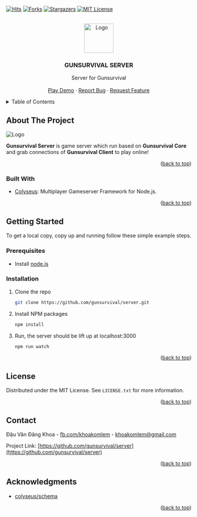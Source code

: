 <!-- PROJECT SHIELDS -->
<!--
*** I'm using markdown "reference style" links for readability.
*** Reference links are enclosed in brackets [ ] instead of parentheses ( ).
*** See the bottom of this document for the declaration of the reference variables
*** for contributors-url, forks-url, etc. This is an optional, concise syntax you may use.
*** https://www.markdownguide.org/basic-syntax/#reference-style-links
-->

[![Hits](https://hits.seeyoufarm.com/api/count/incr/badge.svg?url=https%3A%2F%2Fgithub.com%2Fgunsurvival%2Fserver%2F&count_bg=%2379C83D&title_bg=%23555555&icon=&icon_color=%23E7E7E7&title=Visitors&edge_flat=true)](https://hits.seeyoufarm.com)
[![Forks][forks-shield]][forks-url]
[![Stargazers][stars-shield]][stars-url]
[![MIT License][license-shield]][license-url]

<!-- PROJECT LOGO -->
<br />
<div align="center">
  <a href="https://github.com/gunsurvival/">
    <img src="https://avatars.githubusercontent.com/u/79581117" alt="Logo" width="80" >
  </a>
  <h3 align="center">GUNSURVIVAL SERVER</h3>

  <p align="center">
	Server for Gunsurvival
    <br />
    <br />
    <a href="https://khoakomlem.github.io/simple-flappybird/public/">Play Demo</a>
    ·
    <a href="https://github.com/gunsurvival/server/issues">Report Bug</a>
    ·
    <a href="https://github.com/gunsurvival/server/issues">Request Feature</a>
  </p>
</div>

<!-- TABLE OF CONTENTS -->
<details>
  <summary>Table of Contents</summary>
  <ol>
    <li>
      <a href="#about-the-project">About The Project</a>
      <ul>
        <li><a href="#built-with">Built With</a></li>
      </ul>
    </li>
    <li>
      <a href="#getting-started">Getting Started</a>
      <ul>
        <li><a href="#prerequisites">Prerequisites</a></li>
        <li><a href="#installation">Installation</a></li>
      </ul>
    </li>
    <li><a href="#license">License</a></li>
    <li><a href="#contact">Contact</a></li>
    <li><a href="#acknowledgments">Acknowledgments</a></li>
  </ol>
</details>

<!-- ABOUT THE PROJECT -->

## About The Project

<img src="https://i.imgur.com/FjRknXs.png" alt="Logo">

**Gunsurvival Server** is game server which run based on **Gunsurvival Core** and grab connections of **Gunsurvival Client** to play online!

<p align="right">(<a href="#readme-top">back to top</a>)</p>

### Built With

- [Colyseus](https://colyseus.io/): Multiplayer Gameserver Framework for Node.js.

<p align="right">(<a href="#readme-top">back to top</a>)</p>

<!-- GETTING STARTED -->

## Getting Started

To get a local copy, copy up and running follow these simple example steps.

### Prerequisites

- Install [node.js](https://nodejs.org/)

### Installation

1. Clone the repo
   ```sh
   git clone https://github.com/gunsurvival/server.git
   ```
2. Install NPM packages
   ```sh
   npm install
   ```
3. Run, the server should be lift up at localhost:3000
   ```sh
   npm run watch
   ```

<p align="right">(<a href="#readme-top">back to top</a>)</p>

<!-- LICENSE -->

## License

Distributed under the MIT License. See `LICENSE.txt` for more information.

<p align="right">(<a href="#readme-top">back to top</a>)</p>

<!-- CONTACT -->

## Contact

Đậu Văn Đăng Khoa - [fb.com/khoakomlem](https://www.facebook.com/amongusslayersus) - khoakomlem@gmail.com

Project Link: [https://github.com/gunsurvival/server](https://github.com/gunsurvival/server)

<p align="right">(<a href="#readme-top">back to top</a>)</p>

<!-- ACKNOWLEDGMENTS -->

## Acknowledgments

- [colyseus/schema](https://github.com/colyseus/schema)

<p align="right">(<a href="#readme-top">back to top</a>)</p>

<!-- MARKDOWN LINKS & IMAGES -->
<!-- https://www.markdownguide.org/basic-syntax/#reference-style-links -->

[forks-shield]: https://img.shields.io/github/forks/gunsurvival/server.svg?style=for-the-badge
[forks-url]: https://github.com/gunsurvival/server/network/members
[stars-shield]: https://img.shields.io/github/stars/gunsurvival/server.svg?style=for-the-badge
[stars-url]: https://github.com/gunsurvival/server/stargazers
[issues-shield]: https://img.shields.io/github/issues/gunsurvival/server.svg?style=for-the-badge
[issues-url]: https://github.com/gunsurvival/server/issues
[license-shield]: https://img.shields.io/github/license/gunsurvival/server.svg?style=for-the-badge
[license-url]: https://github.com/gunsurvival/server/blob/master/LICENSE.txt
